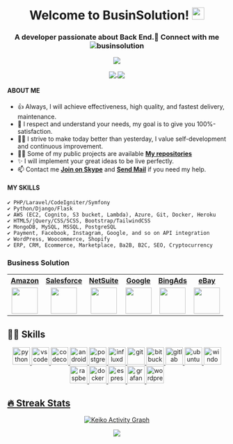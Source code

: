 <h1 align="center">
  Welcome to BusinSolution!
  <img src="https://media.giphy.com/media/hvRJCLFzcasrR4ia7z/giphy.gif" width="28">
  

</h1>

<h3 align="center">A developer passionate about Back End.🔌 Connect with me <img src="https://komarev.com/ghpvc/?username=businsolution&label=Profile%20views&color=0e75b6&style=flat" alt="businsolution" /></h3>
 <p align="center">
  
 <a href="https://github.com/businsolution/">
  <img align="center" src="https://github-readme-stats.vercel.app/api?username=businsolution&theme=radical&layout=compact" />
</a>
</p>

 <p align="center">
 
 <a href="https://github.com/businsolution/">
  <img align="center" src="https://github-readme-stats.vercel.app/api/top-langs/?username=businsolution&langs_count=8&theme=radical&layout=compact" />
</a>
<a href="https://github.com/businsolution/">
  <img align="center" src="https://github-readme-stats.vercel.app/api/wakatime?username=businsolution&langs_count=8&theme=radical&layout=compact" />
</a>
</p>
    
#### ABOUT ME

- 👍 Always, I will achieve effectiveness, high quality, and fastest delivery, maintenance.
- 🚀 I respect and understand your needs, my goal is to give you 100%-satisfaction.
- 👨‍🎓 I strive to make today better than yesterday, I value self-development and continuous improvement.
- 👨‍💻 Some of my public projects are available **[My repositories](https://github.com/businsolution?tab=repositories&q=&type=source&language=&sort=)**
- ✨ I will implement your great ideas to be live perfectly.
- 📫 Contact me **[Join on Skype](https://join.skype.com/invite/gPQ5iISWZXW4)** and **<a href="mailto:support@businsolution.com	">Send Mail</a>** if you need my help.

#### MY SKILLS
    ✔ PHP/Laravel/CodeIgniter/Symfony
    ✔ Python/Django/Flask
    ✔ AWS (EC2, Cognito, S3 bucket, Lambda), Azure, Git, Docker, Heroku
    ✔ HTML5/jQuery/CSS/SCSS, Bootstrap/TailwindCSS
    ✔ MongoDB, MySQL, MSSQL, PostgreSQL
    ✔ Payment, Facebook, Instagram, Google, and so on API integration
    ✔ WordPress, Woocommerce, Shopify
    ✔ ERP, CRM, Ecommerce, Marketplace, Ba2B, B2C, SEO, Cryptocurrency  

### Business Solution
<p align='center'>
<a href="https://github.com/businsolution/">
<table>
  <tr>
    <th align="center">Amazon</th>
    <th align="center">Salesforce</th>
    <th align="center">NetSuite</th>
    <th align="center">Google</th>
    <th align="center">BingAds</th>
    <th align="center">eBay</th>
  </tr>
  <tr>
    <td align="center">
      <img src="https://avatars.githubusercontent.com/u/8594673?s=200&v=4" height="60">
    </td>
    <td align="center">
      <img src="https://avatars.githubusercontent.com/u/453694?s=200&v=4" height="60">
    </td>
    <td align="center">
      <img src="https://avatars.githubusercontent.com/u/4430336?s=200&v=4" height="60">
    </td>
     <td align="center">
      <img src="https://avatars.githubusercontent.com/u/1342004?s=200&v=4" height="60">
    </td>
     <td align="center">
      <img src="https://avatars.githubusercontent.com/u/8107929?s=200&v=4" height="60">
    </td>
    <td align="center">
      <img src="https://avatars.githubusercontent.com/u/3639281?s=200&v=4" height="60">
    </td>
  </tr>
</table>
  </a>
</p>
<h2>👩‍💻 Skills</h2>

<p align="center">
  <a href="https://www.python.org"><img src="https://github.com/keikomori/icons-badges/blob/master/icons/Python/python.svg" alt="python" width="40" height="40"/>
  <a href="https://code.visualstudio.com"><img src="https://github.com/keikomori/icons-badges/blob/master/icons/VSCode/vscode.svg" alt="vscode" width="40" height="40"/>
   <a href="https://www.ti.com/tool/CCSTUDIO"><img src="https://github.com/keikomori/icons-badges/blob/master/icons/Code%20Composer/ccstudio.jpg" alt="codecomposer" width="40" height="40"/>
  <a href="https://developer.android.com/studio/"><img src="https://github.com/keikomori/icons-badges/blob/master/icons/Android/android.svg" alt="androidstudio" width="40" height="40"/>
  <a href="https://www.postgresql.org"><img src="https://github.com/keikomori/icons-badges/blob/master/icons/Postgresql/postgresql.svg" alt="postgresql" width="40" height="40"/>
  <a href="https://www.influxdata.com"><img src="https://github.com/keikomori/icons-badges/blob/master/icons/InfluxDB/influxdata.svg" alt="influxdb" width="40" height="40"/>
  <a href="https://git-scm.com/"><img src="https://github.com/keikomori/icons-badges/blob/master/icons/Git/git.svg" alt="git" width="40" height="40"/>
  <a href="https://bitbucket.org/"><img src="https://github.com/keikomori/icons-badges/blob/master/icons/Bitbucket/bitbucket.svg" alt="bitbucket" width="40" height="40"/>
  <a href="https://gitlab.com/"><img src="https://github.com/keikomori/icons-badges/blob/master/icons/GitLab/gitlab.svg" alt="gitlab" width="40" height="40"/>
  <a href="https://ubuntu.com/"><img src="https://github.com/keikomori/icons-badges/blob/master/icons/Ubuntu/ubuntu.svg" alt="ubuntu" width="40" height="40"/>
  <a href="https://www.microsoft.com/pt-br/windows/"><img src="https://github.com/keikomori/icons-badges/blob/master/icons/Windows/windows.svg" alt="windows" width="40" height="40"/>
  <a href="https://www.raspberrypi.org/software/operating-systems"><img src="https://github.com/keikomori/icons-badges/blob/master/icons/Raspberry%20Pi/raspberry_pi.svg" alt="raspberrypi" width="40" height="40"/>
  <a href="https://www.docker.com/"><img src="https://github.com/keikomori/icons-badges/blob/master/icons/Docker/docker.svg" alt="docker" width="40" height="40"/>
  <a href="https://www.espressif.com/"><img src="https://github.com/keikomori/icons-badges/blob/master/icons/Espressif/espressif.svg" alt="espressif" width="40" height="40"/>
  <a href="https://grafana.com/"><img src="https://github.com/keikomori/icons-badges/blob/master/icons/Grafana/grafana.svg" alt="grafana" width="40" height="40"/>
  <a href="https://br.wordpress.org/"><img src="https://github.com/keikomori/icons-badges/blob/master/icons/WordPress/wordpress.svg" alt="wordpress" width="40" height="40"/>
</p>
  
<h2>🔥 Streak Stats</h2>

<p align="center">
  
</p>
<p align="center">
<a href="https://github.com/ashutosh00710/github-readme-activity-graph"><img alt="Keiko Activity Graph" src="https://activity-graph.herokuapp.com/graph?username=businsolution&bg_color=1F222E&color=F8D866&line=F85D7F&point=FFFFFF&hide_border=true" /></a>
</p>
<p align="center">
<a align = "center" href="https://github.com/businsolution/">
  <img src="https://github-profile-trophy.vercel.app/?username=businsolution&column=7&theme=onedark"/>
</a>
    </p>
    

